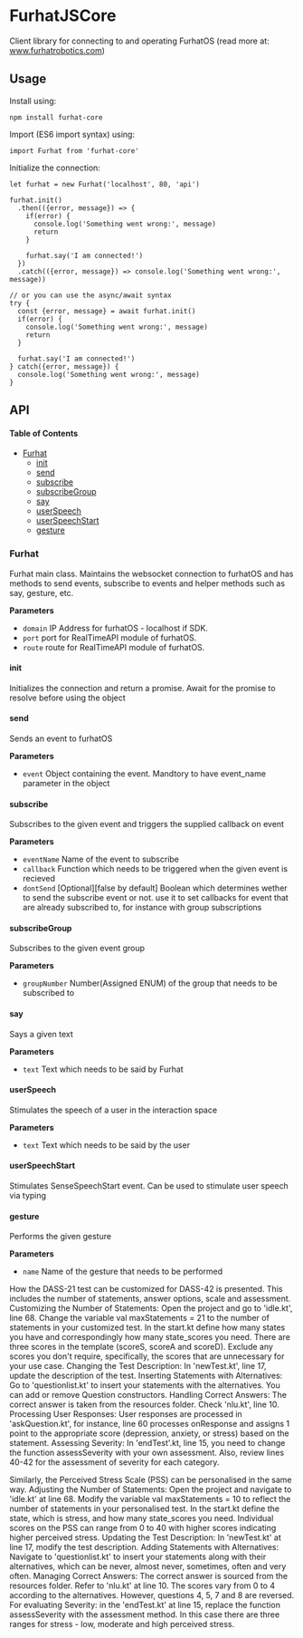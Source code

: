 # FurhatJSCore

Client library for connecting to and operating FurhatOS (read more at: www.furhatrobotics.com)

## Usage

Install using:

    npm install furhat-core

Import (ES6 import syntax) using:

    import Furhat from 'furhat-core'

Initialize the connection:

    let furhat = new Furhat('localhost', 80, 'api')

    furhat.init()
      .then(({error, message}) => {
        if(error) {
          console.log('Something went wrong:', message)
          return
        }
        
        furhat.say('I am connected!')
      })
      .catch(({error, message}) => console.log('Something went wrong:', message))
      
    // or you can use the async/await syntax
    try {
      const {error, message} = await furhat.init()
      if(error) {
        console.log('Something went wrong:', message)
        return
      }
      
      furhat.say('I am connected!')
    } catch({error, message}) {
      console.log('Something went wrong:', message)
    }

## API

<!-- Generated by documentation.js. Update this documentation by updating the source code. -->

#### Table of Contents

-   [Furhat](#furhat)
    -   [init](#init)
    -   [send](#send)
    -   [subscribe](#subscribe)
    -   [subscribeGroup](#subscribegroup)
    -   [say](#say)
    -   [userSpeech](#userspeech)
    -   [userSpeechStart](#userspeechstart)
    -   [gesture](#gesture)

### Furhat

Furhat main class. Maintains the websocket connection to furhatOS and
has methods to send events, subscribe to events and helper methods such as say,
gesture, etc.

**Parameters**

-   `domain`  IP Address for furhatOS - localhost if SDK.
-   `port`  port for RealTimeAPI module of furhatOS.
-   `route`  route for RealTimeAPI module of furhatOS.

#### init

Initializes the connection and return a promise. Await for the promise to resolve before
using the object

#### send

Sends an event to furhatOS

**Parameters**

-   `event`  Object containing the event. Mandtory to have event_name parameter in the object

#### subscribe

Subscribes to the given event and triggers the supplied callback on event

**Parameters**

-   `eventName`  Name of the event to subscribe
-   `callback`  Function which needs to be triggered when the given event is recieved
-   `dontSend`  [Optional][false by default] Boolean which determines wether to send
    the subscribe event or not. use it to set callbacks for event that are already subscribed to,
    for instance with group subscriptions

#### subscribeGroup

Subscribes to the given event group

**Parameters**

-   `groupNumber`  Number(Assigned ENUM) of the group that needs to be subscribed to

#### say

Says a given text

**Parameters**

-   `text`  Text which needs to be said by Furhat

#### userSpeech

Stimulates the speech of a user in the interaction space

**Parameters**

-   `text`  Text which needs to be said by the user

#### userSpeechStart


Stimulates SenseSpeechStart event. Can be used to stimulate user speech via typing

#### gesture

Performs the given gesture

**Parameters**

-   `name`  Name of the gesture that needs to be performed

How the DASS-21 test can be customized for DASS-42 is presented. This includes the number of statements, answer options, scale and assessment. Customizing the Number of Statements: Open the project and go to 'idle.kt', line 68. Change the variable val maxStatements = 21 to the number of statements in your customized test. In the start.kt define how many states you have and correspondingly how many state_scores you need. There are three scores in the template (scoreS, scoreA and scoreD). Exclude any scores you don't require, specifically, the scores that are unnecessary for your use case. Changing the Test Description: In 'newTest.kt', line 17, update the description of the test. Inserting Statements with Alternatives: Go to 'questionlist.kt' to insert your statements with the alternatives. You can add or remove Question constructors. Handling Correct Answers: The correct answer is taken from the resources folder. Check 'nlu.kt', line 10. Processing User Responses: User responses are processed in 'askQuestion.kt', for instance, line 60 processes onResponse and assigns 1 point to the appropriate score (depression, anxiety, or stress) based on the statement. Assessing Severity: In 'endTest'.kt, line 15, you need to change the function assessSeverity with your own assessment. Also, review lines 40-42 for the assessment of severity for each category.

Similarly, the Perceived Stress Scale (PSS) can be personalised in the same way. Adjusting the Number of Statements: Open the project and navigate to 'idle.kt' at line 68. Modify the variable val maxStatements = 10 to reflect the number of statements in your personalised test. In the start.kt define the state, which is stress, and how many state_scores you need. Individual scores on the PSS can range from 0 to 40 with higher scores indicating higher perceived stress. Updating the Test Description: In 'newTest.kt' at line 17, modify the test description. Adding Statements with Alternatives: Navigate to 'questionlist.kt' to insert your statements along with their alternatives, which can be never, almost never, sometimes, often and very often. Managing Correct Answers: The correct answer is sourced from the resources folder. Refer to 'nlu.kt' at line 10. The scores vary from 0 to 4 according to the alternatives. However, questions 4, 5, 7 and 8 are reversed. For evaluating Severity: in the 'endTest.kt' at line 15, replace the function assessSeverity with the assessment method. In this case there are three ranges for stress - low, moderate and high perceived stress.
